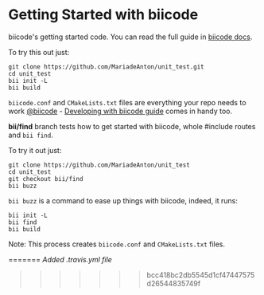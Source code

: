 # Getting Started with biicode

biicode's getting started code. You can read the full guide in [biicode docs](http://docs.biicode.com/c++/gettingstarted.html).

To try this out just:

```
git clone https://github.com/MariadeAnton/unit_test.git
cd unit_test
bii init -L
bii build
```

`biicode.conf` and `CMakeLists.txt` files are everything your repo needs to work [@biicode](www.biicode.com) - [Developing with biicode guide](http://docs.biicode.com/c++/make_biicode_lib.html) comes in handy too. 

**bii/find** branch tests how to get started with biicode, whole #include routes and `bii find`.

To try it out just:

```
git clone https://github.com/MariadeAnton/unit_test
cd unit_test
git checkout bii/find
bii buzz
```

`bii buzz` is a command to ease up things with biicode, indeed, it runs:

```
bii init -L
bii find
bii build
```

Note: This process creates `biicode.conf` and `CMakeLists.txt` files.

=======
*Added .travis.yml file*
>>>>>>> bcc418bc2db5545d1cf47447575d26544835749f

